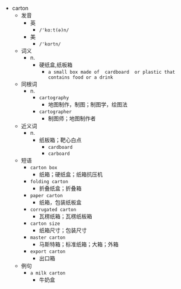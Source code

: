 - carton
  - 发音
    - 英
      - `/'kɑːt(ə)n/`
    - 美
      - `/'kɑrtn/`
  - 词义
    - n.
      - 硬纸盒,纸板箱
        - `a small box made of  cardboard  or plastic that contains food or a drink`
  - 同根词
    - n.
      - `cartography`
        - 地图制作，制图；制图学，绘图法
      - `cartographer`
        - 制图师；地图制作者
  - 近义词
    - n.
      - 纸板箱；靶心白点
        - `cardboard`
        - `carboard`
  - 短语
    - `carton box`
      - 纸箱；硬纸盒；纸箱抗压机 
    - `folding carton`
      - 折叠纸盒；折叠箱 
    - `paper carton`
      - 纸箱，包装纸板盒 
    - `corrugated carton`
      - 瓦楞纸箱；瓦楞纸板箱 
    - `carton size`
      - 纸箱尺寸；包装尺寸 
    - `master carton`
      - 马斯特箱；标准纸箱；大箱；外箱 
    - `export carton`
      - 出口箱 
  - 例句
    - `a milk carton`
      - 牛奶盒

